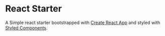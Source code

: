 # React Starter

A Simple react starter bootstrapped with [Create React App](https://github.com/facebookincubator/create-react-app) and styled with [Styled Components](https://github.com/styled-components/styled-components).
